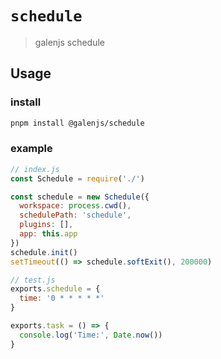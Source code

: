 # `schedule`

> galenjs schedule

## Usage

### install

```bash
pnpm install @galenjs/schedule
```

### example

```javascript
// index.js
const Schedule = require('./')

const schedule = new Schedule({
  workspace: process.cwd(),
  schedulePath: 'schedule',
  plugins: [],
  app: this.app
})
schedule.init()
setTimeout(() => schedule.softExit(), 200000)

// test.js
exports.schedule = {
  time: '0 * * * * *'
}

exports.task = () => {
  console.log('Time:', Date.now())
}
```
